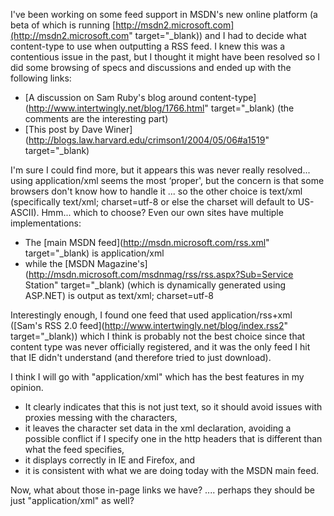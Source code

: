 I've been working on some feed support in MSDN's new online platform (a beta of which is running [http://msdn2.microsoft.com](http://msdn2.microsoft.com" target="_blank)) and I had to decide what content-type to use when outputting a RSS feed. I knew this was a contentious issue in the past, but I thought it might have been resolved so I did some browsing of specs and discussions and ended up with the following links:

  * [A discussion on Sam Ruby's blog around content-type](http://www.intertwingly.net/blog/1766.html" target="_blank) (the comments are the interesting part)
  * [This post by Dave Winer](http://blogs.law.harvard.edu/crimson1/2004/05/06#a1519" target="_blank)

I'm sure I could find more, but it appears this was never really resolved... using application/xml seems the most &#8216;proper', but the concern is that some browsers don't know how to handle it ... so the other choice is text/xml (specifically text/xml; charset=utf-8 or else the charset will default to US-ASCII). Hmm... which to choose? Even our own sites have multiple implementations:

  * The [main MSDN feed](http://msdn.microsoft.com/rss.xml" target="_blank) is application/xml
  * while the [MSDN Magazine's](http://msdn.microsoft.com/msdnmag/rss/rss.aspx?Sub=Service Station" target="_blank) (which is dynamically generated using ASP.NET) is output as text/xml; charset=utf-8

Interestingly enough, I found one feed that used application/rss+xml ([Sam's RSS 2.0 feed](http://www.intertwingly.net/blog/index.rss2" target="_blank)) which I think is probably not the best choice since that content type was never officially registered, and it was the only feed I hit that IE didn't understand (and therefore tried to just download).

I think I will go with "application/xml" which has the best features in my opinion.

  * It clearly indicates that this is not just text, so it should avoid issues with proxies messing with the characters,
  * it leaves the character set data in the xml declaration, avoiding a possible conflict if I specify one in the http headers that is different than what the feed specifies,
  * it displays correctly in IE and Firefox, and
  * it is consistent with what we are doing today with the MSDN main feed.

Now, what about those in-page links we have? <link rel="alternate" type="application/rss+xml" title="blah" href="rss.xml" /> .... perhaps they should be just "application/xml" as well?